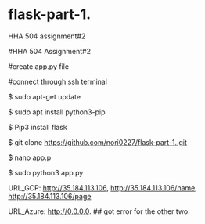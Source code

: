 # flask-part-1.


HHA 504 assignment#2


#HHA 504 Assignment#2


#create app.py file

#connect through ssh terminal

$ sudo apt-get update

$ sudo apt install python3-pip

$ Pip3 install flask

$ git clone https://github.com/nori0227/flask-part-1..git

$ nano app.p

$ sudo python3 app.py





URL_GCP: http://35.184.113.106, http://35.184.113.106/name, http://35.184.113.106/page


URL_Azure: http://0.0.0.0. ## got error for the other two. 
